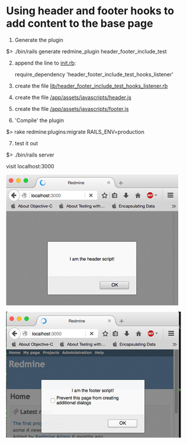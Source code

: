 # Using header and footer hooks to add content to the base page

1. Generate the plugin

  $> ./bin/rails generate redmine_plugin header_footer_include_test

2. append the line to [init.rb](init.rb):

    require_dependency 'header_footer_include_test_hooks_listener'

3. create the file [lib/header_footer_include_test_hooks_listener.rb](lib/header_footer_include_test_hooks_listener.rb)

4. create the file [/app/assets/javascripts/header.js](/app/assets/javascripts/header.js)

5. create the file [/app/assets/javascripts/footer.js](/app/assets/javascripts/footer.js)

6. 'Compile' the plugin

  $> rake redmine:plugins:migrate RAILS_ENV=production

7. test it out

  $> ./bin/rails server

  visit localhost:3000

  ![](readme/header.png)

  ![](readme/footer.png)
